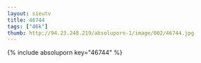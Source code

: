 ```yaml
--- 
layout: sieutv
title: 46744
tags: ["46k"]
thumb: http://94.23.248.219/absoluporn-1/image/002/46744.jpg
---
```

{% include absoluporn key="46744" %} 

